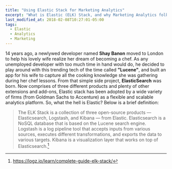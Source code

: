 ```yaml
---
title: "Using Elastic Stack for Marketing Analytics"
excerpt: "What is Elastic (ELK) Stack, and why Marketing Analytics folks to use it for real-time insights."
last_modified_at: 2018-02-08T10:27:01-05:00
tags: 
  - Elastic
  - Analytics
  - Marketing
---
```


14 years ago, a newlywed developer named **Shay Banon** moved to London to help his lovely wife realize her dream of becoming a chef. As any unemployed developer with too much time in hand would do, he decided to play around with this trending tech of the time called **"Lucene"**, and built an app for his wife to capture all the cooking knowledge she was gathering during her chef lessons. From that simple side project, **ElasticSearch** was born. Now comprises of three different products and plenty of other extensions and add-ons, Elastic stack has been adopted by a wide variety of firms (from Goldman Sachs to Accenture) as a flexible and scalable analytics platform. So, what the hell is Elastic? Below is a brief definition:

>The ELK Stack is a collection of three open-source products — Elasticsearch, Logstash, and Kibana — from Elastic. Elasticsearch is a NoSQL database that is based on the Lucene search engine. Logstash is a log pipeline tool that accepts inputs from various sources, executes different transformations, and exports the data to various targets. Kibana is a visualization layer that works on top of Elasticsearch.[^1]

[^1]: <https://logz.io/learn/complete-guide-elk-stack/>
